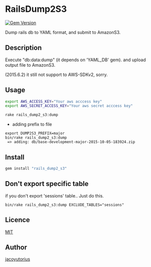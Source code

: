 # RailsDump2S3

[![Gem Version](https://badge.fury.io/rb/rails_dump2_s3.svg)](http://badge.fury.io/rb/rails_dump2_s3)

Dump rails db to YAML format, and submit to AmazonS3.


## Description

Execute "db:data:dump" (it depends on 'YAML_DB' gem). and upload output file to AmazonS3.

(2015.6.2)
it still not support to AWS-SDKv2, sorry.


## Usage

```bash
export AWS_ACCESS_KEY="Your aws acccess key"
export AWS_SECRET_ACCESS_KEY="Your aws secret acccess key"

rake rails_dump2_s3:dump
```

* adding prefix to file

```
export DUMP2S3_PREFIX=major
bin/rake rails_dump2_s3:dump
 => adding: db/base-development-major-2015-10-05-183924.zip
```


## Install

```bash
gem install "rails_dump2_s3"
```

## Don't export specific table

if you don't export 'sessions' table..
Just do this.

```
bin/rake rails_dump2_s3:dump EXCLUDE_TABLES="sessions"
```

## Licence

[MIT](https://github.com/nils-werner/dump_db/blob/master/LICENCE)

## Author

[jacoyutorius](https://github.com/jacoyutorius)

